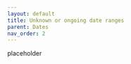 ```yaml
---
layout: default
title: Unknown or ongoing date ranges
parent: Dates
nav_order: 2
---
```


placeholder
